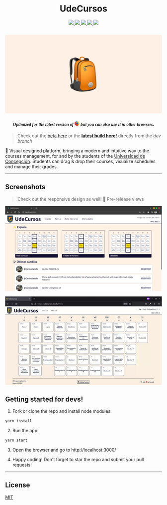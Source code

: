 <p align="center">
  <h1 align="center">UdeCursos</h1>
  <p align="center">
      <a href="https://www.mongodb.com/">
      <img
        src="https://img.shields.io/badge/MongoDB-%234ea94b.svg?style=for-the-badge&logo=mongodb&logoColor=white"
        target="_blank" rel="noopener noreferrer"
      />
    </a>
    <a href="https://reactjs.org/">
      <img 
        src="https://img.shields.io/badge/React-20232A?style=for-the-badge&logo=react&logoColor=61DAFB"
        target="_blank" rel="noopener noreferrer"
      />
    </a>
    <a href="https://redux.js.org/">
      <img 
        src="https://img.shields.io/badge/Redux-593D88?style=for-the-badge&logo=redux&logoColor=white"
        target="_blank" rel="noopener noreferrer"
       />
    </a>
    <a href="https://sass-lang.com/">
      <img 
        src="https://img.shields.io/badge/Sass-CC6699?style=for-the-badge&logo=sass&logoColor=white"
        target="_blank" rel="noopener noreferrer"
       />
    </a>
    <a href="https://yarnpkg.com/">
      <img 
        src="https://img.shields.io/badge/Yarn-2C8EBB?style=for-the-badge&logo=yarn&logoColor=white"
        target="_blank" rel="noopener noreferrer"
       />
    </a>
  </p>
</p>


![image](assets/banner.png)
---

<div align="center">
  <p>
    <i>
      <h4 href="https://www.mozilla.org/" target="_blank" rel="noopener noreferrer" style="font-family: cursive">
        Optimized for the latest version of  
        <img src="assets/firefox.png" alt="Firefox" width="16" height="16" />
         but you can also use it in other browsers.
      </h4>
    </i>
  </p>
</div>


> Check out the [beta here](https://udecursos.study/) or the **[latest build here!](http://build.udecursos.study/)** directly from the *dev branch*

🎒 Visual designed platform, bringing a modern and intuitive way to the courses management, for and by the students of the [Universidad de Concepción](https://admision.udec.cl/). Students can drag & drop their courses, visualize schedules and manage their grades.


---
## Screenshots
> Check out the responsive design as well! 👀
> Pre-release views 

![Inicio UdeCursos](assets/latest-build.png)

![Malla UdeCursos](assets/malla.gif)

## Getting started for devs!
1. Fork or clone the repo and install node modules:
```bash
yarn install
```

2. Run the app:
```bash
yarn start
```

3. Open the browser and go to http://localhost:3000/

4. Happy coding!
Don't forget to star the repo and submit your pull requests!

---


## License
[MIT](LICENSE)
